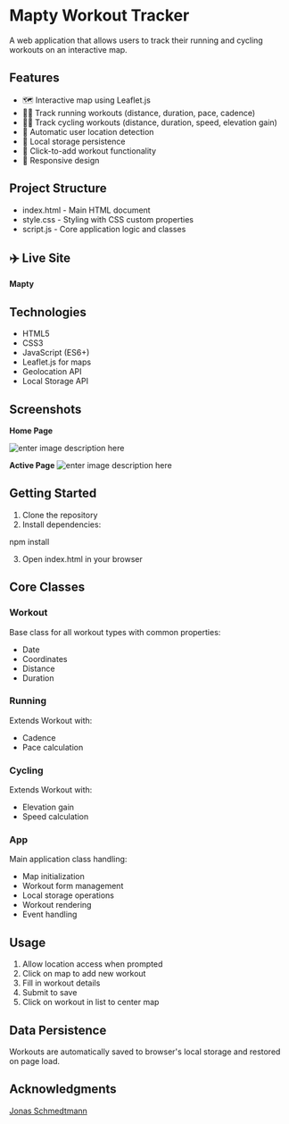 
# Mapty Workout Tracker

A web application that allows users to track their running and cycling workouts on an interactive map.

## Features

-   🗺️ Interactive map using  Leaflet.js
-   🏃‍♂️ Track running workouts (distance, duration, pace, cadence)
-   🚴‍♀️ Track cycling workouts (distance, duration, speed, elevation gain)
-   📍 Automatic user location detection
-   💾 Local storage persistence
-   🎯 Click-to-add workout functionality
-   📱 Responsive design

## Project Structure

-   index.html  - Main HTML document
-   style.css  - Styling with CSS custom properties
-   script.js  - Core application logic and classes

## ✈️ Live Site
 **Mapty**

## Technologies

-   HTML5
-   CSS3
-   JavaScript (ES6+)
-   Leaflet.js for maps
-   Geolocation API
-   Local Storage API


## Screenshots
**Home Page**

![enter image description here](https://i.postimg.cc/VkXYfhnJ/Mapty-Mockup.png)

**Active Page**
![enter image description here](https://i.postimg.cc/fLP4j7Y4/Mapty-Active-Mockup.png)

## Getting Started

1.  Clone the repository
2.  Install dependencies:

npm  install

3.  Open  index.html  in your browser

## Core Classes

### Workout

Base class for all workout types with common properties:

-   Date
-   Coordinates
-   Distance
-   Duration

### Running

Extends Workout with:

-   Cadence
-   Pace calculation

### Cycling

Extends Workout with:

-   Elevation gain
-   Speed calculation

### App

Main application class handling:

-   Map initialization
-   Workout form management
-   Local storage operations
-   Workout rendering
-   Event handling

## Usage

1.  Allow location access when prompted
2.  Click on map to add new workout
3.  Fill in workout details
4.  Submit to save
5.  Click on workout in list to center map

## Data Persistence

Workouts are automatically saved to browser's local storage and restored on page load.

## Acknowledgments

[Jonas Schmedtmann](https://github.com/jonasschmedtmann)